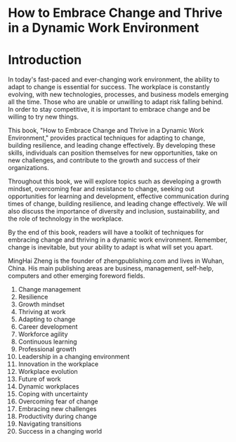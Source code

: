 # How to Embrace Change and Thrive in a Dynamic Work Environment

# Introduction

In today's fast-paced and ever-changing work environment, the ability to adapt to change is essential for success. The workplace is constantly evolving, with new technologies, processes, and business models emerging all the time. Those who are unable or unwilling to adapt risk falling behind. In order to stay competitive, it is important to embrace change and be willing to try new things.

This book, "How to Embrace Change and Thrive in a Dynamic Work Environment," provides practical techniques for adapting to change, building resilience, and leading change effectively. By developing these skills, individuals can position themselves for new opportunities, take on new challenges, and contribute to the growth and success of their organizations.

Throughout this book, we will explore topics such as developing a growth mindset, overcoming fear and resistance to change, seeking out opportunities for learning and development, effective communication during times of change, building resilience, and leading change effectively. We will also discuss the importance of diversity and inclusion, sustainability, and the role of technology in the workplace.

By the end of this book, readers will have a toolkit of techniques for embracing change and thriving in a dynamic work environment. Remember, change is inevitable, but your ability to adapt is what will set you apart.

MingHai Zheng is the founder of zhengpublishing.com and lives in Wuhan, China. His main publishing areas are business, management, self-help, computers and other emerging foreword fields.



1. Change management
2. Resilience
3. Growth mindset
4. Thriving at work
5. Adapting to change
6. Career development
7. Workforce agility
8. Continuous learning
9. Professional growth
10. Leadership in a changing environment
11. Innovation in the workplace
12. Workplace evolution
13. Future of work
14. Dynamic workplaces
15. Coping with uncertainty
16. Overcoming fear of change
17. Embracing new challenges
18. Productivity during change
19. Navigating transitions
20. Success in a changing world

